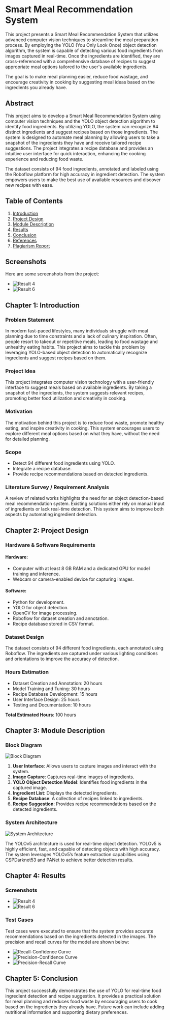 # Smart Meal Recommendation System

This project presents a Smart Meal Recommendation System that utilizes advanced computer vision techniques to streamline the meal preparation process. By employing the YOLO (You Only Look Once) object detection algorithm, the system is capable of detecting various food ingredients from images captured in real-time. Once the ingredients are identified, they are cross-referenced with a comprehensive database of recipes to suggest appropriate meal options tailored to the user's available ingredients.

The goal is to make meal planning easier, reduce food wastage, and encourage creativity in cooking by suggesting meal ideas based on the ingredients you already have.

## Abstract

This project aims to develop a Smart Meal Recommendation System using computer vision techniques and the YOLO object detection algorithm to identify food ingredients. By utilizing YOLO, the system can recognize 94 distinct ingredients and suggest recipes based on those ingredients. The system is designed to automate meal planning by allowing users to take a snapshot of the ingredients they have and receive tailored recipe suggestions. The project integrates a recipe database and provides an intuitive user interface for quick interaction, enhancing the cooking experience and reducing food waste.

The dataset consists of 94 food ingredients, annotated and labeled using the Roboflow platform for high accuracy in ingredient detection. The system empowers users to make the best use of available resources and discover new recipes with ease.

## Table of Contents

1. [Introduction](#introduction)
2. [Project Design](#project-design)
3. [Module Description](#module-description)
4. [Results](#results)
5. [Conclusion](#conclusion)
6. [References](#references)
7. [Plagiarism Report](#plagiarism-report)

## Screenshots

Here are some screenshots from the project:

- ![Result 4](https://github.com/aditiaherr/Smart-Meal-Recommendation-System-/blob/main/result_4.jpeg)
- ![Result 6](https://github.com/aditiaherr/Smart-Meal-Recommendation-System-/blob/main/result_6.jpeg)

## Chapter 1: Introduction

### Problem Statement

In modern fast-paced lifestyles, many individuals struggle with meal planning due to time constraints and a lack of culinary inspiration. Often, people resort to takeout or repetitive meals, leading to food wastage and unhealthy eating habits. This project aims to tackle this problem by leveraging YOLO-based object detection to automatically recognize ingredients and suggest recipes based on them.

### Project Idea

This project integrates computer vision technology with a user-friendly interface to suggest meals based on available ingredients. By taking a snapshot of the ingredients, the system suggests relevant recipes, promoting better food utilization and creativity in cooking.

### Motivation

The motivation behind this project is to reduce food waste, promote healthy eating, and inspire creativity in cooking. This system encourages users to explore different meal options based on what they have, without the need for detailed planning.

### Scope

- Detect 94 different food ingredients using YOLO.
- Integrate a recipe database.
- Provide recipe recommendations based on detected ingredients.

### Literature Survey / Requirement Analysis

A review of related works highlights the need for an object detection-based meal recommendation system. Existing solutions either rely on manual input of ingredients or lack real-time detection. This system aims to improve both aspects by automating ingredient detection.

## Chapter 2: Project Design

### Hardware & Software Requirements

#### Hardware:
- Computer with at least 8 GB RAM and a dedicated GPU for model training and inference.
- Webcam or camera-enabled device for capturing images.

#### Software:
- Python for development.
- YOLO for object detection.
- OpenCV for image processing.
- Roboflow for dataset creation and annotation.
- Recipe database stored in CSV format.

### Dataset Design

The dataset consists of 94 different food ingredients, each annotated using Roboflow. The ingredients are captured under various lighting conditions and orientations to improve the accuracy of detection.

### Hours Estimation

- Dataset Creation and Annotation: 20 hours
- Model Training and Tuning: 30 hours
- Recipe Database Development: 15 hours
- User Interface Design: 25 hours
- Testing and Documentation: 10 hours

**Total Estimated Hours**: 100 hours

## Chapter 3: Module Description

### Block Diagram

![Block Diagram](images/block_diagram.png)

1. **User Interface**: Allows users to capture images and interact with the system.
2. **Image Capture**: Captures real-time images of ingredients.
3. **YOLO Object Detection Model**: Identifies food ingredients in the captured image.
4. **Ingredient List**: Displays the detected ingredients.
5. **Recipe Database**: A collection of recipes linked to ingredients.
6. **Recipe Suggestion**: Provides recipe recommendations based on the detected ingredients.

### System Architecture

![System Architecture](images/system_architecture.png)

The YOLOv5 architecture is used for real-time object detection. YOLOv5 is highly efficient, fast, and capable of detecting objects with high accuracy. The system leverages YOLOv5’s feature extraction capabilities using CSPDarknet53 and PANet to achieve better detection results.

## Chapter 4: Results

### Screenshots

- ![Result 4](https://github.com/aditiaherr/Smart-Meal-Recommendation-System-/blob/main/result_4.jpeg)
- ![Result 6](https://github.com/aditiaherr/Smart-Meal-Recommendation-System-/blob/main/result_6.jpeg)

### Test Cases

Test cases were executed to ensure that the system provides accurate recommendations based on the ingredients detected in the images. The precision and recall curves for the model are shown below:

- ![Recall-Confidence Curve](images/recall_curve.png)
- ![Precision-Confidence Curve](images/precision_curve.png)
- ![Precision-Recall Curve](images/precision_recall_curve.png)

## Chapter 5: Conclusion

This project successfully demonstrates the use of YOLO for real-time food ingredient detection and recipe suggestion. It provides a practical solution for meal planning and reduces food waste by encouraging users to cook based on the ingredients they already have. Future work can include adding nutritional information and supporting dietary preferences.


